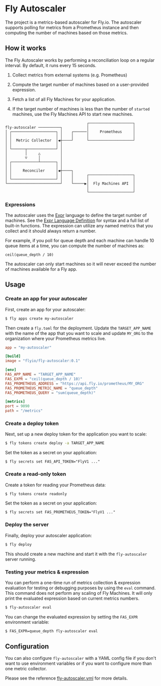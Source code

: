 Fly Autoscaler
==============

The project is a metrics-based autoscaler for Fly.io. The autoscaler supports
polling for metrics from a Prometheus instance and then computing the number of
machines based on those metrics.

## How it works

The Fly Autoscaler works by performing a reconciliation loop on a regular
interval. By default, it runs every 15 seconds.

1. Collect metrics from external systems (e.g. Prometheus)

2. Compute the target number of machines based on a user-provided expression.

3. Fetch a list of all Fly Machines for your application.

4. If the target number of machines is less than the number of `started`
   machines, use the Fly Machines API to start new machines.


```
                                     ┌────────────────────┐
fly-autoscaler ──────────┐           │                    │
│ ┌────────────────────┐ │    ┌──────│     Prometheus     │
│ │                    │ │    │      │                    │
│ │  Metric Collector  │◀┼────┘      └────────────────────┘
│ │                    │ │                                 
│ └──────┬─────────────┘ │                                 
│        │     △         │                                 
│        ▽     │         │                                 
│ ┌────────────┴───────┐ │                                 
│ │                    │ │                                 
│ │     Reconciler     │◀┼────┐                            
│ │                    │ │    │      ┌────────────────────┐
│ └────────────────────┘ │    │      │                    │
└────────────────────────┘    └─────▶│  Fly Machines API  │
                                     │                    │
                                     └────────────────────┘
```

### Expressions

The autoscaler uses the [Expr][] language to define the target number of
machines. See the [Expr Language Definition][] for syntax and a full list of
built-in functions. The expression can utilize any named metrics that you
collect and it should always return a number.

For example, if you poll for queue depth and each machine can handle 10 queue
items at a time, you can compute the number of machines as:

```expr
ceil(queue_depth / 10)
```

The autoscaler can only start machines so it will never exceed the number of 
machines available for a Fly app.

[Expr]: https://expr-lang.org/
[Expr Language Definition]: https://expr-lang.org/docs/language-definition


## Usage

### Create an app for your autoscaler

First, create an app for your autoscaler:

```sh
$ fly apps create my-autoscaler
```

Then create a `fly.toml` for the deployment. Update the `TARGET_APP_NAME` with
the name of the app that you want to scale and update `MY_ORG` to the
organization where your Prometheus metrics live.

```toml
app = "my-autoscaler"

[build]
image = "flyio/fly-autoscaler:0.1"

[env]
FAS_APP_NAME = "TARGET_APP_NAME"
FAS_EXPR = "ceil(queue_depth / 10)"
FAS_PROMETHEUS_ADDRESS = "https://api.fly.io/prometheus/MY_ORG"
FAS_PROMETHEUS_METRIC_NAME = "queue_depth"
FAS_PROMETHEUS_QUERY = "sum(queue_depth)"

[metrics]
port = 9090
path = "/metrics"
```


### Create a deploy token

Next, set up a new deploy token for the application you want to scale:

```sh
$ fly tokens create deploy -a TARGET_APP_NAME
```

Set the token as a secret on your application:

```
$ fly secrets set FAS_API_TOKEN="FlyV1 ..."
```


### Create a read-only token

Create a token for reading your Prometheus data:

```sh
$ fly tokens create readonly
```

Set the token as a secret on your application:

```
$ fly secrets set FAS_PROMETHEUS_TOKEN="FlyV1 ..."
```

### Deploy the server

Finally, deploy your autoscaler application:

```sh
$ fly deploy
```

This should create a new machine and start it with the `fly-autoscaler` server
running.


### Testing your metrics & expression

You can perform a one-time run of metrics collection & expression evaluation for
testing or debugging purposes by using the `eval` command. This command does not
perform any scaling of Fly Machines. It will only print the evaluated expression
based on current metrics numbers.

```sh
$ fly-autoscaler eval
```

You can change the evaluated expression by setting the `FAS_EXPR` environment
variable:

```sh
$ FAS_EXPR=queue_depth fly-autoscaler eval
```

## Configuration

You can also configure `fly-autoscaler` with a YAML config file if you don't
want to use environment variables or if you want to configure more than one
metric collector.

Please see the reference [fly-autoscaler.yml][] for more details.

[fly-autoscaler.yml]: ./cmd/fly-autoscaler/testdata/fly-autoscaler.yml
